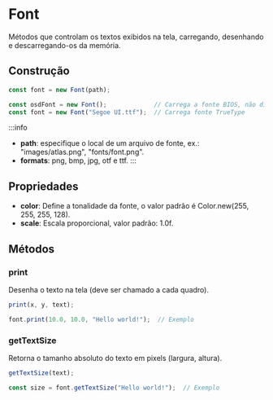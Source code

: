 # Font

Métodos que controlam os textos exibidos na tela, carregando, desenhando e descarregando-os da memória.

## Construção

```js
const font = new Font(path); 
```

```js
const osdFont = new Font();             // Carrega a fonte BIOS, não disponível para todos os modelos de console   
const font = new Font("Segoe UI.ttf");  // Carrega fonte TrueType
``` 

:::info
- **path**: especifique o local de um arquivo de fonte, ex.: "images/atlas.png", "fonts/font.png".
- **formats**: png, bmp, jpg, otf e ttf.
:::

## Propriedades

- **color**: Define a tonalidade da fonte, o valor padrão é Color.new(255, 255, 255, 128).
- **scale**: Escala proporcional, valor padrão: 1.0f.

## Métodos

### print

Desenha o texto na tela (deve ser chamado a cada quadro).

```js
print(x, y, text);
```

```js
font.print(10.0, 10.0, "Hello world!");  // Exemplo
```

### getTextSize

Retorna o tamanho absoluto do texto em pixels (largura, altura).

```js
getTextSize(text);
```

```js
const size = font.getTextSize("Hello world!");  // Exemplo
```